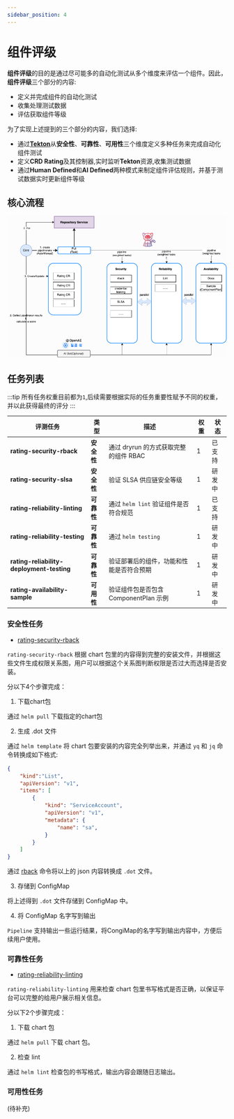 ```yaml
---
sidebar_position: 4
---
```


# 组件评级

**组件评级**的目的是通过尽可能多的自动化测试从多个维度来评估一个组件。因此，**组件评级**三个部分的内容:

- 定义并完成组件的自动化测试
- 收集处理测试数据
- 评估获取组件等级

为了实现上述提到的三个部分的内容，我们选择:

- 通过[**Tekton**](https://github.com/kubebb/core/tree/main/pipeline/rating)从**安全性**、**可靠性**、**可用性**三个维度定义多种任务来完成自动化组件测试
- 定义**CRD Rating**及其控制器,实时监听**Tekton**资源,收集测试数据
- 通过**Human Defined**和**AI Defined**两种模式来制定组件评估规则，并基于测试数据实时更新组件等级

## 核心流程

![rating_workflow](./images/rating_flow.drawio.png)

## 任务列表

:::tip
所有任务权重目前都为`1`,后续需要根据实际的任务重要性赋予不同的权重，并以此获得最终的评分
:::

| 评测任务                           | 类型   | 描述                                   | 权重 | 状态    |
| ---------------------------------- | ------ | -------------------------------------- | ---- | ------- |
| **rating-security-rback**          | **安全性** | 通过 dryrun 的方式获取完整的组件 RBAC | 1    | 已支持 |
| **rating-security-slsa**           | **安全性** | 验证 SLSA 供应链安全等级              | 1    | 研发中 |
| **rating-reliability-linting**     | **可靠性** | 通过 `helm lint` 验证组件是否符合规范 | 1    | 已支持 |
| **rating-reliability-testing**     | **可靠性** | 通过 `helm testing`                    | 1    | 研发中 |
| **rating-reliability-deployment-testing** | **可靠性** | 验证部署后的组件，功能和性能是否符合预期 | 1    | 研发中 |
| **rating-availability-sample**     | **可用性** | 验证组件包是否包含 ComponentPlan 示例  | 1    | 研发中 |

### 安全性任务

- [rating-security-rback](https://github.com/kubebb/core/blob/main/pipeline/rating/tasks/task-rbac.yaml)

`rating-security-rback` 根据 chart 包里的内容得到完整的安装文件，并根据这些文件生成权限关系图，用户可以根据这个关系图判断权限是否过大而选择是否安装。

分以下4个步骤完成：

1. 下载chart包

通过 `helm pull` 下载指定的chart包

2. 生成 .dot 文件

通过 `helm template` 将 chart 包要安装的内容完全列举出来，并通过 `yq` 和 `jq` 命令转换成如下格式:

```json
{
    "kind":"List",
    "apiVersion": "v1",
    "items": [
        {
            "kind": "ServiceAccount",
            "apiVersion": "v1",
            "metadata": {
                "name": "sa",
            }
        }
    ]
}
```

通过 [rback](https://github.com/team-soteria/rback) 命令将以上的 json 内容转换成 `.dot` 文件。

3. 存储到 ConfigMap

将上述得到 `.dot` 文件存储到 ConfigMap 中。

4. 将 ConfigMap 名字写到输出

`Pipeline` 支持输出一些运行结果，将CongiMap的名字写到输出内容中，方便后续用户使用。

### 可靠性任务

- [rating-reliability-linting](https://github.com/kubebb/core/blob/main/pipeline/rating/tasks/task-helm-lint.yaml)

`rating-reliability-linting` 用来检查 chart 包里书写格式是否正确，以保证平台可以完整的给用户展示相关信息。

分以下2个步骤完成：

1. 下载 chart 包

通过 `helm pull` 下载 chart 包。

2. 检查 lint

通过 `helm lint` 检查包的书写格式，输出内容会跟随日志输出。

### 可用性任务

(待补充)
